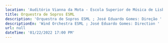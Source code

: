 ```yaml
---
location: 'Auditório Vianna da Mota - Escola Superior de Música de Lisboa '
title: Orquestra de Sopros ESML
description: 'Orquestra de Sopros ESML ; José Eduardo Gomes: Direção '
descriptionEn: 'Wind Orchestra ESML ; José Eduardo Gomes: Direction '
url: null
dateTime: '01/22/2022 17:00 PM'
---
```


